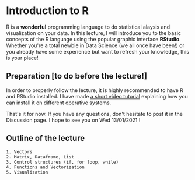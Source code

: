 # Introduction to R

R is a __wonderful__ programming language to do statistical alaysis and visualization on your data. In this lecture, I will introduce you to the basic concepts of the R language using the popular graphic interface **RStudio**. Whether you're a total newbie in Data Science (we all once have been!) or you already have some experience but want to refresh your knowledge, this is your place!

## Preparation [to do before the lecture!]

In order to properly follow the lecture, it is highly recommended to have R and RStudio installed. I have made [a short video tutorial](https://youtu.be/t3p6w6O283I) explaining how you can install it on different operative systems.

That's it for now. If you have any questions, don't hesitate to post it in the Discussion page. I hope to see you on Wed 13/01/2021 !

## Outline of the lecture

```
1. Vectors
2. Matrix, Dataframe, List
3. Control structures (if, for loop, while)
4. Functions and Vectorization
5. Visualization 

```

